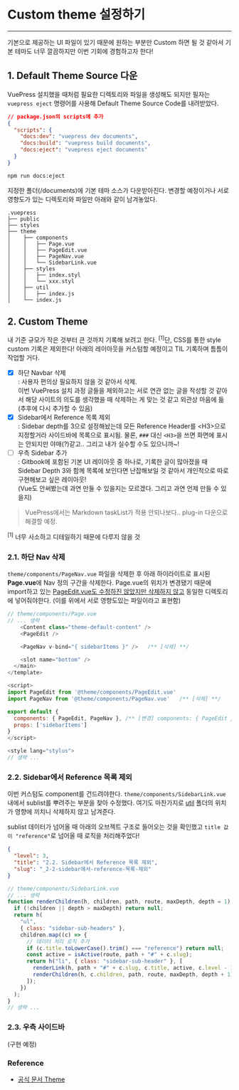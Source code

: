 # Custom theme 설정하기

<hr>

기본으로 제공하는 UI 파일이 있기 때문에 원하는 부분만 Custom 하면 될 것 같아서 기본 테마도 너무 깔끔하지만 이번 기회에 경험하고자 한다!

## 1. Default Theme Source 다운

VuePress 설치했을 때처럼 필요한 디렉토리와 파일을 생성해도 되지만 필자는 `vuepress eject` 명령어를 사용해 Default Theme Source Code를 내려받았다.

```json {6}
// package.json의 scripts에 추가
{
  "scripts": {
    "docs:dev": "vuepress dev documents",
    "docs:build": "vuepress build documents",
    "docs:eject": "vuepress eject documents"
  }
}
```

```sh
npm run docs:eject
```

지정한 폴더(/documents)에 기본 테마 소스가 다운받아진다. 변경할 예정이거나 서로 영향도가 있는 디렉토리와 파일만 아래와 같이 남겨놓았다.

```
.vuepress
├── public
├── styles
├── theme
│    ├── components
│    │   ├── Page.vue
│    │   ├── PageEdit.vue
│    │   ├── PageNav.vue
│    │   └── SidebarLink.vue
│    ├── styles
│    │   ├── index.styl
│    │   └── xxx.styl
│    ├── util
│    │   ├── index.js
│    └── index.js
```

## 2. Custom Theme

내 기준 규모가 작은 것부터 큰 것까지 기록해 보려고 한다. <sup>[1]</sup>단, CSS를 통한 style custom 기록은 제외한다! 아래의 레이아웃을 커스텀할 예정이고 TIL 기록하며 틈틈이 작업할 거다.

- [x] 하단 Navbar 삭제  
       : 사용자 편의상 필요하지 않을 것 같아서 삭제.  
       이번 VuePress 설치 과정 글들을 제외하고는 서로 연관 없는 글을 작성할 것 같아서 해당 사이트의 의도를 생각했을 때 삭제하는 게 맞는 것 같고 외관상 마음에 듦 (추후에 다시 추가할 수 있음)
- [x] Sidebar에서 Reference 목록 제외  
       : Sidebar depth를 3으로 설정해놨는데 모든 Reference Header를 \<H3\>으로 지정할거라 사이드바에 목록으로 표시됨. 물론, `###` 대신 `<H3>`을 쓰면 화면에 표시는 안되지만 야매(?)같고.. 그리고 내가 실수할 수도 있으니까~!
- [ ] 우측 Sidebar 추가  
       : Gitbook에 포함된 기본 UI 레이아웃 중 하나로, 기록한 글이 많아졌을 때 Sidebar Depth 3와 함께 목록에 보인다면 난잡해보일 것 같아서 개인적으로 따로 구현해보고 싶은 레이아웃!  
       (Vue도 안써봤는데 과연 만들 수 있을지는 모르겠다. 그리고 과연 언제 만들 수 있을지)

> VuePress에서는 Markdown taskList가 적용 안되나보다.. plug-in 다운으로 해결할 예정.

<aside><sup>[1]</sup> 너무 사소하고 디테일하기 때문에 다루지 않을 것</aside>

### 2.1. 하단 Nav 삭제

`theme/components/PageNav.vue` 파일을 삭제한 후 아래 하이라이트로 표시된 **Page.vue**에 Nav 정의 구간을 삭제한다. Page.vue의 위치가 변경됐기 때문에 import하고 있는 <u>PageEdit.vue도 수정하진 않았지만 삭제하지 않고</u> 동일한 디렉토리에 넣어줘야한다. (이를 위에서 서로 영향도있는 파일이라고 표현함)

```javascript {6,14,17}
// theme/components/Page.vue
// ... 생략
    <Content class="theme-default-content" />
    <PageEdit />

    <PageNav v-bind="{ sidebarItems }" />   /** [삭제] **/

    <slot name="bottom" />
  </main>
</template>

<script>
import PageEdit from '@theme/components/PageEdit.vue'
import PageNav from '@theme/components/PageNav.vue'   /** [삭제] **/

export default {
  components: { PageEdit, PageNav }, /** [변경] components: { PageEdit }, 으로 **/
  props: ['sidebarItems']
}
</script>

<style lang="stylus">
// 생략 ...
```

### 2.2. Sidebar에서 Reference 목록 제외

이번 커스텀도 component를 건드려야한다. `theme/components/SidebarLink.vue` 내에서 sublist를 뿌려주는 부분을 찾아 수정했다. 여기도 마찬가지로 <u>util</u> 폴더의 위치가 영향에 끼치니 삭제하지 않고 남겨준다.

sublist 데이터가 넘어올 때 아래의 오브젝트 구조로 들어오는 것을 확인했고 `title 값이 "reference"`로 넘어올 때 로직을 처리해주었다!

```json
{
  "level": 3,
  "title": "2.2. Sidebar에서 Reference 목록 제외",
  "slug": "_2-2-sidebar에서-reference-목록-제외"
}
```

```javascript {9-10}
// theme/components/SidebarLink.vue
// ... 생략
function renderChildren(h, children, path, route, maxDepth, depth = 1) {
  if (!children || depth > maxDepth) return null;
  return h(
    "ul",
    { class: "sidebar-sub-headers" },
    children.map((c) => {
      // 데이터 처리 로직 추가
      if (c.title.toLowerCase().trim() === "reference") return null;
      const active = isActive(route, path + "#" + c.slug);
      return h("li", { class: "sidebar-sub-header" }, [
        renderLink(h, path + "#" + c.slug, c.title, active, c.level - 1),
        renderChildren(h, c.children, path, route, maxDepth, depth + 1),
      ]);
    })
  );
}
// 생략 ...
```

<H3> 2.3. 우측 사이드바 </H3>

(구현 예정)

### Reference

- [공식 문서 Theme](https://vuepress.vuejs.org/theme/)
